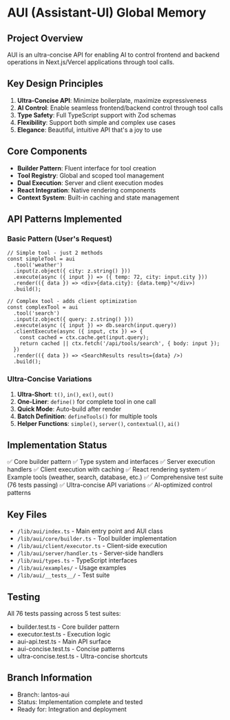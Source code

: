 # AUI (Assistant-UI) Global Memory

## Project Overview
AUI is an ultra-concise API for enabling AI to control frontend and backend operations in Next.js/Vercel applications through tool calls.

## Key Design Principles
1. **Ultra-Concise API**: Minimize boilerplate, maximize expressiveness
2. **AI Control**: Enable seamless frontend/backend control through tool calls
3. **Type Safety**: Full TypeScript support with Zod schemas
4. **Flexibility**: Support both simple and complex use cases
5. **Elegance**: Beautiful, intuitive API that's a joy to use

## Core Components
- **Builder Pattern**: Fluent interface for tool creation
- **Tool Registry**: Global and scoped tool management
- **Dual Execution**: Server and client execution modes
- **React Integration**: Native rendering components
- **Context System**: Built-in caching and state management

## API Patterns Implemented

### Basic Pattern (User's Request)
```tsx
// Simple tool - just 2 methods
const simpleTool = aui
  .tool('weather')
  .input(z.object({ city: z.string() }))
  .execute(async ({ input }) => ({ temp: 72, city: input.city }))
  .render(({ data }) => <div>{data.city}: {data.temp}°</div>)
  .build();

// Complex tool - adds client optimization
const complexTool = aui
  .tool('search')
  .input(z.object({ query: z.string() }))
  .execute(async ({ input }) => db.search(input.query))
  .clientExecute(async ({ input, ctx }) => {
    const cached = ctx.cache.get(input.query);
    return cached || ctx.fetch('/api/tools/search', { body: input });
  })
  .render(({ data }) => <SearchResults results={data} />)
  .build();
```

### Ultra-Concise Variations
1. **Ultra-Short**: `t()`, `in()`, `ex()`, `out()`
2. **One-Liner**: `define()` for complete tool in one call
3. **Quick Mode**: Auto-build after render
4. **Batch Definition**: `defineTools()` for multiple tools
5. **Helper Functions**: `simple()`, `server()`, `contextual()`, `ai()`

## Implementation Status
✅ Core builder pattern
✅ Type system and interfaces
✅ Server execution handlers
✅ Client execution with caching
✅ React rendering system
✅ Example tools (weather, search, database, etc.)
✅ Comprehensive test suite (76 tests passing)
✅ Ultra-concise API variations
✅ AI-optimized control patterns

## Key Files
- `/lib/aui/index.ts` - Main entry point and AUI class
- `/lib/aui/core/builder.ts` - Tool builder implementation
- `/lib/aui/client/executor.ts` - Client-side execution
- `/lib/aui/server/handler.ts` - Server-side handlers
- `/lib/aui/types.ts` - TypeScript interfaces
- `/lib/aui/examples/` - Usage examples
- `/lib/aui/__tests__/` - Test suite

## Testing
All 76 tests passing across 5 test suites:
- builder.test.ts - Core builder pattern
- executor.test.ts - Execution logic
- aui-api.test.ts - Main API surface
- aui-concise.test.ts - Concise patterns
- ultra-concise.test.ts - Ultra-concise shortcuts

## Branch Information
- Branch: lantos-aui
- Status: Implementation complete and tested
- Ready for: Integration and deployment